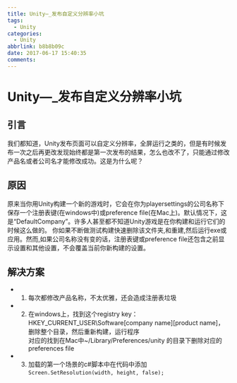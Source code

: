 ```yaml
---
title: Unity—_发布自定义分辨率小坑
tags:
  - Unity
categories:
  - Unity
abbrlink: b8b8b09c
date: 2017-06-17 15:40:35
comments:
---
```

# Unity—_发布自定义分辨率小坑
## 引言
我们都知道，Unity发布页面可以自定义分辨率，全屏运行之类的，但是有时候发布一次之后再更改发现始终都是第一次发布的结果，怎么也改不了，只能通过修改产品名或者公司名才能修改成功。这是为什么呢？

## 原因

原来当你用Unity构建一个新的游戏时，它会在你为playersettings的公司名称下保存一个注册表键(在windows中)或preference file(在Mac上)。默认情况下，这是“DefaultCompany”。许多人甚至都不知道Unity游戏是在你构建和运行它们的时候这么做的。 你如果不断做测试构建快速删除该文件夹,和重建,然后运行exe或应用。然而,如果公司名称没有变的话，注册表键或preference file还包含之前显示设置和其他设置，不会覆盖当前你新构建的设置。

## 解决方案

* 1. 每次都修改产品名称，不太优雅，还会造成注册表垃圾
* 2. 在windows上，找到这个registry key：HKEY_CURRENT_USER\Software\[company name]\[product name]，删除整个目录，然后重新构建，运行程序  
对应的找到在Mac中~/Library/Preferences/unity 的目录下删除对应的preferences file
* 3. 加载的第一个场景的c#脚本中在代码中添加`Screen.SetResolution(width, height, false);`